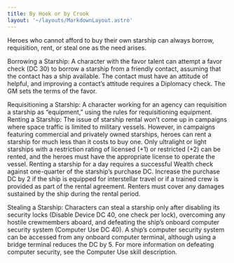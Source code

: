 ```yaml
---
title: By Hook or by Crook
layout: '~/layouts/MarkdownLayout.astro'
---
```

Heroes who cannot afford to buy their own starship can always borrow,
requisition, rent, or steal one as the need arises.

Borrowing a Starship: A character with the favor talent can attempt a favor
check (DC 30) to borrow a starship from a friendly contact, assuming that the
contact has a ship available. The contact must have an attitude of helpful,
and improving a contact’s attitude requires a Diplomacy check. The GM sets the
terms of the favor.

Requisitioning a Starship: A character working for an agency can requisition a
starship as “equipment,” using the rules for requisitioning equipment. Renting
a Starship: The issue of starship rental won’t come up in campaigns where
space traffic is limited to military vessels. However, in campaigns featuring
commercial and privately owned starships, heroes can rent a starship for much
less than it costs to buy one. Only ultralight or light starships with a
restriction rating of licensed (+1) or restricted (+2) can be rented, and the
heroes must have the appropriate license to operate the vessel. Renting a
starship for a day requires a successful Wealth check against one-quarter of
the starship’s purchase DC. Increase the purchase DC by 2 if the ship is
equipped for interstellar travel or if a trained crew is provided as part of
the rental agreement. Renters must cover any damages sustained by the ship
during the rental period.

Stealing a Starship: Characters can steal a starship only after disabling its
security locks (Disable Device DC 40, one check per lock), overcoming any
hostile crewmembers aboard, and defeating the ship’s onboard computer security
system (Computer Use DC 40). A ship’s computer security system can be accessed
from any onboard computer terminal, although using a bridge terminal reduces
the DC by 5. For more information on defeating computer security, see the
Computer Use skill description.

